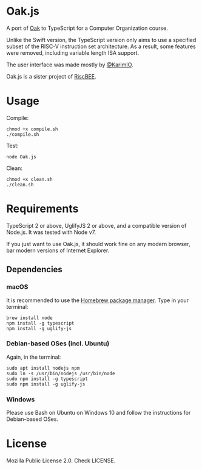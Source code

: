 # Oak.js
A port of [Oak](https://github.com/Skyus/Oak) to TypeScript for a Computer Organization course.

Unlike the Swift version, the TypeScript version only aims to use a specified subset of the RISC-V instruction set architecture. As a result, some features were removed, including variable length ISA support.

The user interface was made mostly by [@KarimIO](https://github.com/KarimIO).

Oak.js is a sister project of [RiscBEE](https://github.com/skyus/RiscBEE).

# Usage
Compile:

    chmod +x compile.sh
    ./compile.sh

Test:

    node Oak.js

Clean:

    chmod +x clean.sh
    ./clean.sh

# Requirements
TypeScript 2 or above, UglifyJS 2 or above, and a compatible version of Node.js. It was tested with Node v7.

If you just want to use Oak.js, it should work fine on any modern browser, bar modern versions of Internet Explorer.

## Dependencies
### macOS
It is recommended to use the [Homebrew package manager](https://brew.sh). Type in your terminal:

    brew install node
    npm install -g typescript
    npm install -g uglify-js

### Debian-based OSes (incl. Ubuntu)
Again, in the terminal:

    sudo apt install nodejs npm
    sudo ln -s /usr/bin/nodejs /usr/bin/node
    sudo npm install -g typescript
    sudo npm install -g uglify-js   
    
### Windows
Please use Bash on Ubuntu on Windows 10 and follow the instructions for Debian-based OSes.

# License
Mozilla Public License 2.0. Check LICENSE.
